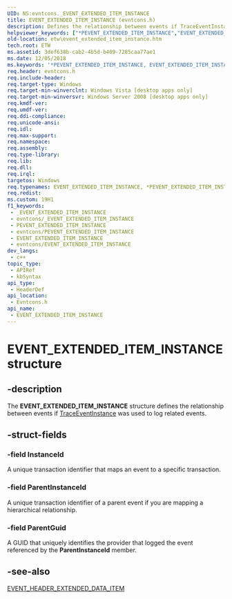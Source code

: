 ```yaml
---
UID: NS:evntcons._EVENT_EXTENDED_ITEM_INSTANCE
title: EVENT_EXTENDED_ITEM_INSTANCE (evntcons.h)
description: Defines the relationship between events if TraceEventInstance was used to log related events.
helpviewer_keywords: ["*PEVENT_EXTENDED_ITEM_INSTANCE","EVENT_EXTENDED_ITEM_INSTANCE","EVENT_EXTENDED_ITEM_INSTANCE structure [ETW]","PEVENT_EXTENDED_ITEM_INSTANCE","PEVENT_EXTENDED_ITEM_INSTANCE structure pointer [ETW]","base.event_extended_item_instance","etw.event_extended_item_instance","evntcons/EVENT_EXTENDED_ITEM_INSTANCE","evntcons/PEVENT_EXTENDED_ITEM_INSTANCE"]
old-location: etw\event_extended_item_instance.htm
tech.root: ETW
ms.assetid: 3def638b-cab2-4b5d-b409-7285caa77ae1
ms.date: 12/05/2018
ms.keywords: '*PEVENT_EXTENDED_ITEM_INSTANCE, EVENT_EXTENDED_ITEM_INSTANCE, EVENT_EXTENDED_ITEM_INSTANCE structure [ETW], PEVENT_EXTENDED_ITEM_INSTANCE, PEVENT_EXTENDED_ITEM_INSTANCE structure pointer [ETW], base.event_extended_item_instance, etw.event_extended_item_instance, evntcons/EVENT_EXTENDED_ITEM_INSTANCE, evntcons/PEVENT_EXTENDED_ITEM_INSTANCE'
req.header: evntcons.h
req.include-header: 
req.target-type: Windows
req.target-min-winverclnt: Windows Vista [desktop apps only]
req.target-min-winversvr: Windows Server 2008 [desktop apps only]
req.kmdf-ver: 
req.umdf-ver: 
req.ddi-compliance: 
req.unicode-ansi: 
req.idl: 
req.max-support: 
req.namespace: 
req.assembly: 
req.type-library: 
req.lib: 
req.dll: 
req.irql: 
targetos: Windows
req.typenames: EVENT_EXTENDED_ITEM_INSTANCE, *PEVENT_EXTENDED_ITEM_INSTANCE
req.redist: 
ms.custom: 19H1
f1_keywords:
 - _EVENT_EXTENDED_ITEM_INSTANCE
 - evntcons/_EVENT_EXTENDED_ITEM_INSTANCE
 - PEVENT_EXTENDED_ITEM_INSTANCE
 - evntcons/PEVENT_EXTENDED_ITEM_INSTANCE
 - EVENT_EXTENDED_ITEM_INSTANCE
 - evntcons/EVENT_EXTENDED_ITEM_INSTANCE
dev_langs:
 - c++
topic_type:
 - APIRef
 - kbSyntax
api_type:
 - HeaderDef
api_location:
 - Evntcons.h
api_name:
 - EVENT_EXTENDED_ITEM_INSTANCE
---
```


# EVENT_EXTENDED_ITEM_INSTANCE structure


## -description

The <b>EVENT_EXTENDED_ITEM_INSTANCE</b> structure defines the relationship between events if <a href="https://docs.microsoft.com/windows/desktop/ETW/traceeventinstance">TraceEventInstance</a> was used to log related events.

## -struct-fields

### -field InstanceId

A unique transaction identifier that maps an event to a specific transaction.

### -field ParentInstanceId

A unique transaction identifier of a parent event if you are mapping a hierarchical relationship.

### -field ParentGuid

A GUID that uniquely identifies the provider that logged the event referenced by the <b>ParentInstanceId</b> member.

## -see-also

<a href="https://docs.microsoft.com/windows/desktop/api/evntcons/ns-evntcons-event_header_extended_data_item">EVENT_HEADER_EXTENDED_DATA_ITEM</a>

